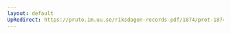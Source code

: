 ```yaml
---
layout: default
UpRedirect: https://pruto.im.uu.se/riksdagen-records-pdf/1874/prot-1874--fk--517/prot-1874--fk--517_004.pdf
---
```

